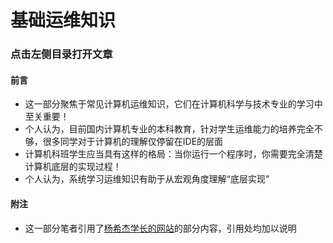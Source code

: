 # 基础运维知识

### 点击左侧目录打开文章

#### 前言
- 这一部分聚焦于常见计算机运维知识，它们在计算机科学与技术专业的学习中至关重要！
- 个人认为，目前国内计算机专业的本科教育，针对学生运维能力的培养完全不够，很多同学对于计算机的理解仅停留在IDE的层面
- 计算机科班学生应当具有这样的格局：当你运行一个程序时，你需要完全清楚计算机底层的实现过程！
- 个人认为，系统学习运维知识有助于从宏观角度理解“底层实现”

#### 附注
- 这一部分笔者引用了[杨希杰学长的网站](https://yang-xijie.github.io/LECTURE/)的部分内容，引用处均加以说明